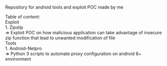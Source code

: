 Repository for android tools and exploit POC made by me

Table of content:  
  Exploit  
    1. Zipslip  
        => Exploit POC on how malicious application can take advantage of insecure zip function that lead to unwanted modification of file  
  Tools  
    1. Android-Netpro  
        => Python 3 scripts to automate proxy configuration on android 8+ environment  

